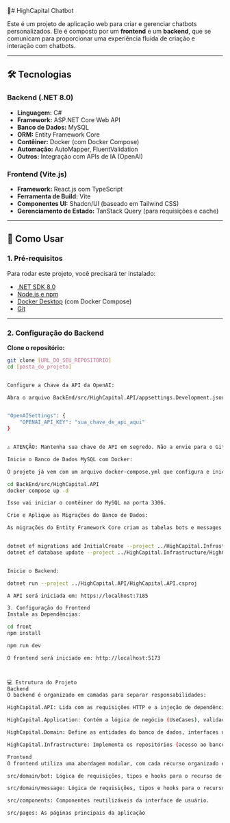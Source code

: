 🤖# HighCapital Chatbot

Este é um projeto de aplicação web para criar e gerenciar chatbots personalizados. Ele é composto por um **frontend** e um **backend**, que se comunicam para proporcionar uma experiência fluida de criação e interação com chatbots.

---

## 🛠️ Tecnologias

### Backend (.NET 8.0)

- **Linguagem:** C#
- **Framework:** ASP.NET Core Web API
- **Banco de Dados:** MySQL
- **ORM:** Entity Framework Core
- **Contêiner:** Docker (com Docker Compose)
- **Automação:** AutoMapper, FluentValidation
- **Outros:** Integração com APIs de IA (OpenAI)

### Frontend (Vite.js)

- **Framework:** React.js com TypeScript
- **Ferramenta de Build:** Vite
- **Componentes UI:** Shadcn/UI (baseado em Tailwind CSS)
- **Gerenciamento de Estado:** TanStack Query (para requisições e cache)

---

## 🚀 Como Usar

### 1. Pré-requisitos

Para rodar este projeto, você precisará ter instalado:

- [.NET SDK 8.0](https://dotnet.microsoft.com)
- [Node.js e npm](https://nodejs.org/)
- [Docker Desktop](https://www.docker.com/products/docker-desktop) (com Docker Compose)
- [Git](https://git-scm.com/)

---

### 2. Configuração do Backend

**Clone o repositório:**

```bash
git clone [URL_DO_SEU_REPOSITORIO]
cd [pasta_do_projeto]


Configure a Chave da API da OpenAI:

Abra o arquivo BackEnd/src/HighCapital.API/appsettings.Development.json e adicione sua chave de API da OpenAI:


"OpenAISettings": {
    "OPENAI_API_KEY": "sua_chave_de_api_aqui"
}


⚠️ ATENÇÃO: Mantenha sua chave de API em segredo. Não a envie para o Git. Use um arquivo .gitignore adequado para ignorar arquivos de configuração sensíveis.

Inicie o Banco de Dados MySQL com Docker:

O projeto já vem com um arquivo docker-compose.yml que configura e inicia um banco de dados MySQL.

cd BackEnd/src/HighCapital.API
docker compose up -d

Isso vai iniciar o contêiner do MySQL na porta 3306.

Crie e Aplique as Migrações do Banco de Dados:

As migrações do Entity Framework Core criam as tabelas bots e messages automaticamente. Certifique-se de que o Docker esteja em execução antes de rodar os comandos.


dotnet ef migrations add InitialCreate --project ../HighCapital.Infrastructure/HighCapital.Infrastructure.csproj
dotnet ef database update --project ../HighCapital.Infrastructure/HighCapital.Infrastructure.csproj


Inicie o Backend:

dotnet run --project ../HighCapital.API/HighCapital.API.csproj

A API será iniciada em: https://localhost:7185

3. Configuração do Frontend
Instale as Dependências:

cd front
npm install

npm run dev

O frontend será iniciado em: http://localhost:5173



💻 Estrutura do Projeto
Backend
O backend é organizado em camadas para separar responsabilidades:

HighCapital.API: Lida com as requisições HTTP e a injeção de dependência.

HighCapital.Application: Contém a lógica de negócio (UseCases), validações e mapeamentos do AutoMapper.

HighCapital.Domain: Define as entidades do banco de dados, interfaces de repositório e serviços de domínio.

HighCapital.Infrastructure: Implementa os repositórios (acesso ao banco de dados com EF Core) e a lógica de comunicação com serviços externos (como a OpenAI).

Frontend
O frontend utiliza uma abordagem modular, com cada recurso organizado em sua própria pasta, seguindo o padrão de Domain-Driven Design:

src/domain/bot: Lógica de requisições, tipos e hooks para o recurso de bots.

src/domain/message: Lógica de requisições, tipos e hooks para o recurso de mensagens.

src/components: Componentes reutilizáveis da interface de usuário.

src/pages: As páginas principais da aplicação


